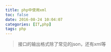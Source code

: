```yaml
---
title: php中使用xml
toc: false
date: 2016-08-24 10:04:07
categories: [IT,php]
tags: php
---
```



> 接口的输出格式除了常见的json，还有xml等



<!--more-->

